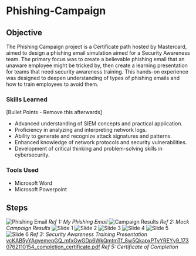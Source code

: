# Phishing-Campaign

## Objective

The Phishing Campaign project is a Certificate path hosted by Mastercard, aimed to design a phishing email simulation aimed for a Security Awareness team. The primary focus was to create a believable phishing email that an unaware employee might be tricked by, then create a learning presentation for teams that need security awareness training. This hands-on experience was designed to deepen understanding of types of phishing emails and how to train employees to avoid them.

### Skills Learned
[Bullet Points - Remove this afterwards]

- Advanced understanding of SIEM concepts and practical application.
- Proficiency in analyzing and interpreting network logs.
- Ability to generate and recognize attack signatures and patterns.
- Enhanced knowledge of network protocols and security vulnerabilities.
- Development of critical thinking and problem-solving skills in cybersecurity.

### Tools Used

- Microsoft Word
- Microsoft Powerpoint

## Steps
![Phishing Email](https://github.com/user-attachments/assets/189ecd5e-c392-44c1-bed4-de30cc9f02a4)
*Ref 1: My Phishing Email*
![Campaign Results](https://github.com/user-attachments/assets/d36dbf0c-3fbe-41cc-bec7-42d5b1dabe47)
*Ref 2: Mock Campaign Results*
![Slide 1](https://github.com/user-attachments/assets/cd08abce-de47-4c77-9960-431fbd1c9ccb)
![Slide 2](https://github.com/user-attachments/assets/73368f0a-6ab7-4b22-9ce5-d8b3dd46231e)
![Slide 3](https://github.com/user-attachments/assets/eb90142f-217e-4ea1-a069-2a0ae2d56012)
![Slide 4](https://github.com/user-attachments/assets/ff36ec0f-4eb5-420c-8ba7-6f5c96460a50)
![Slide 5](https://github.com/user-attachments/assets/cb97b238-77f7-4cfd-b42a-80b0ada01d4e)
![Slide 6](https://github.com/user-attachments/assets/9c89b98a-6b3b-4189-a1e8-6d33448c16d4)
*Ref 3: Security Awareness Training Presentation*
[vcKAB5yYAgvemepGQ_mfxGwGDp6WkQmtmTf_8w5QkapxPTvYREYy9_1730762110154_completion_certificate.pdf](https://github.com/user-attachments/files/17626542/vcKAB5yYAgvemepGQ_mfxGwGDp6WkQmtmTf_8w5QkapxPTvYREYy9_1730762110154_completion_certificate.pdf)
*Ref 5: Certificate of Completion*
